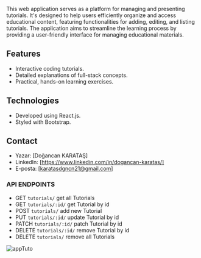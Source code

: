 

This web application serves as a platform for managing and presenting tutorials. It's designed to help users efficiently organize and access educational content, featuring functionalities for adding, editing, and listing tutorials. The application aims to streamline the learning process by providing a user-friendly interface for managing educational materials.

## Features
- Interactive coding tutorials.
- Detailed explanations of full-stack concepts.
- Practical, hands-on learning exercises.

## Technologies
- Developed using React.js.
- Styled with Bootstrap.
  
## Contact
- Yazar: [Doğancan KARATAŞ]
- LinkedIn: [https://www.linkedin.com/in/dogancan-karatas/]
- E-posta: [karatasdgncn21@gmail.com]


### API ENDPOINTS

- GET `tutorials/` get all Tutorials
- GET `tutorials/:id/` get Tutorial by id
- POST `tutorials/` add new Tutorial
- PUT `tutorials/:id/` update Tutorial by id
- PATCH `tutorials/:id/` patch Tutorial by id
- DELETE `tutorials/:id/` remove Tutorial by id
- DELETE `tutorials/` remove all Tutorials

![appTuto](https://github.com/DogancanKaratas/tutorial-app/assets/140513435/f83f0173-80f8-4b72-9d1b-8daf95a67ac9)


